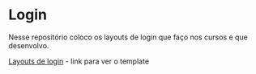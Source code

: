 # Login

Nesse repositório coloco os layouts de login que faço nos cursos e que desenvolvo.

[Layouts de login]() - link para ver o template